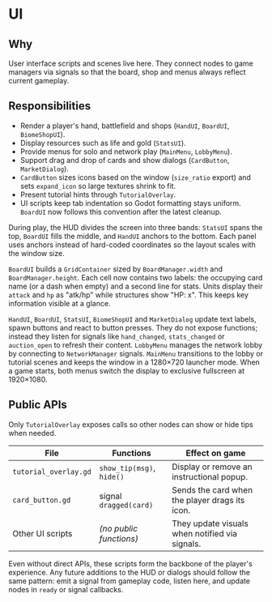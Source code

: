 # UI

## Why
User interface scripts and scenes live here. They connect nodes to game managers via signals so that the board, shop and menus always reflect current gameplay.

## Responsibilities
- Render a player's hand, battlefield and shops (`HandUI`, `BoardUI`, `BiomeShopUI`).
- Display resources such as life and gold (`StatsUI`).
- Provide menus for solo and network play (`MainMenu`, `LobbyMenu`).
- Support drag and drop of cards and show dialogs (`CardButton`, `MarketDialog`).
- `CardButton` sizes icons based on the window (`size_ratio` export) and
  sets `expand_icon` so large textures shrink to fit.
- Present tutorial hints through `TutorialOverlay`.
- UI scripts keep tab indentation so Godot formatting stays uniform. `BoardUI`
  now follows this convention after the latest cleanup.

During play, the HUD divides the screen into three bands: `StatsUI` spans the
top, `BoardUI` fills the middle, and `HandUI` anchors to the bottom. Each panel
uses anchors instead of hard-coded coordinates so the layout scales with the
window size.

`BoardUI` builds a `GridContainer` sized by `BoardManager.width` and
`BoardManager.height`. Each cell now contains two labels: the occupying card
name (or a dash when empty) and a second line for stats. Units display their
`attack` and `hp` as "atk/hp" while structures show "HP: x". This keeps key
information visible at a glance.

`HandUI`, `BoardUI`, `StatsUI`, `BiomeShopUI` and `MarketDialog` update text labels, spawn buttons and react to button presses. They do not expose functions; instead they listen for signals like `hand_changed`, `stats_changed` or `auction_open` to refresh their content. `LobbyMenu` manages the network lobby by connecting to `NetworkManager` signals. `MainMenu` transitions to the lobby or tutorial scenes and keeps the window in a 1280×720 launcher mode. When a game starts, both menus switch the display to exclusive fullscreen at 1920×1080.

## Public APIs
Only `TutorialOverlay` exposes calls so other nodes can show or hide tips when needed.

| File | Functions | Effect on game |
|------|-----------|----------------|
| `tutorial_overlay.gd` | `show_tip(msg)`, `hide()` | Display or remove an instructional popup. |
| `card_button.gd` | signal `dragged(card)` | Sends the card when the player drags its icon. |
| Other UI scripts | *(no public functions)* | They update visuals when notified via signals. |


Even without direct APIs, these scripts form the backbone of the player's experience. Any future additions to the HUD or dialogs should follow the same pattern: emit a signal from gameplay code, listen here, and update nodes in `ready` or signal callbacks.
